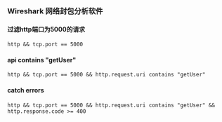### Wireshark 网络封包分析软件
#### 过滤http端口为5000的请求
`http && tcp.port == 5000`

#### api contains "getUser"
```
http && tcp.port == 5000 && http.request.uri contains "getUser"
```

#### catch errors
```
http && tcp.port == 5000 && http.request.uri contains "getUser" && http.response.code >= 400
```
